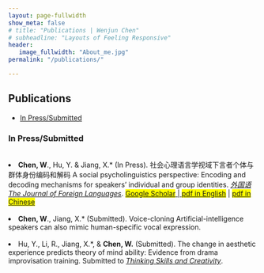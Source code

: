 ```yaml
---
layout: page-fullwidth
show_meta: false
# title: "Publications | Wenjun Chen"
# subheadline: "Layouts of Feeling Responsive"
header:
   image_fullwidth: "About_me.jpg"
permalink: "/publications/"

---
```

<!-- https://raw.githubusercontent.com/wenjunchen29/web/ca227c12e296d8d1493b3843cd8d55ba830add7f/images/logo.png -->

<div id="publications">
  <h2>Publications</h2>
  <ul>
    <li><a href="#In Press / 2023">In Press/Submitted</a></li>
    <!-- <li><a href="#2022">2022</a></li>
    <li><a href="#2021">2021</a></li>
    <li><a href="#2020">2020</a></li> -->
  </ul>
  <h3 id="In Press / 2023">In Press/Submitted</h3>
  <u1>
    <br><li><strong>Chen, W</strong>., Hu, Y. & Jiang, X.* (In Press). 社会心理语言学视域下言者个体与群体身份编码和解码 A social psycholinguistics perspective: Encoding and decoding mechanisms for speakers’ individual and group identities. <a href="http://jfl.shisu.edu.cn/CN/1004-5139/home.shtml" target="_blank"><em>外国语 The Journal of Foreign Languages</em></a>. 
    <a href="https://scholar.google.co.uk/citations?view_op=view_citation&hl=zh-TW&user=iF2CM7sAAAAJ&sortby=pubdate&citation_for_view=iF2CM7sAAAAJ:DwWRdx-KAo4C" target="_blank"><span style="background-color:yellow">Google Scholar</span> | <a href="{{ site.url }}{{ site.baseurl }}/files/Publication_1_Literature_Review_English_Translated_Version.pdf" target="_blank"><span style="background-color:yellow">pdf in English</span></a>  | <a href="{{ site.url }}{{ site.baseurl }}/files/Publication_1_Literature_Review_Chinese_Original_Version.pdf" target="_blank"><span style="background-color:yellow">pdf in Chinese</span></a><br><br>
    <li><strong>Chen, W</strong>., Jiang, X.* (Submitted). Voice-cloning Artificial-intelligence speakers can also mimic human-specific vocal expression. <br><br>
    <li> Hu, Y., Li, R., Jiang, X.*, & <strong>Chen, W.</strong> (Submitted). The change in aesthetic experience predicts theory of mind ability: Evidence from drama improvisation training. Submitted to <a href="https://www.sciencedirect.com/journal/thinking-skills-and-creativity" target="_blank"><em>Thinking Skills and Creativity</em></a>.  



  <u1>
  <!-- </ul>
  <h3 id="2022">2022</h3>
  <ul>
    <li>Bara, I., Binney, R. J., & Ramsey, R. (2022). Investigating the Role of Working Memory Resources across Aesthetic and Non-Aesthetic Judgments. Quarterly Journal of Experimental Psychology. <a href="pdf">pdf</a>  <a href="doi">doi</a>  <a href="Open Science Framework">Open Science Framework</a>  <a href="preprint">preprint</a></li>
  </ul>
  <h3 id="2021">2021</h3>
  <ul>
    <li>Bara, I., Darda, K. M., Kurz, A. S., & Ramsey, R. (2021). Functional Specificity and Neural Integration in the Aesthetic Appreciation of Artworks with Implied Motion. European Journal of Neuroscience. <a href="pdf">pdf</a>  <a href="doi">doi</a>  <a href="Open Science Framework">Open Science Framework</a>  <a href="preprint">preprint</a></li>
  </ul> -->
